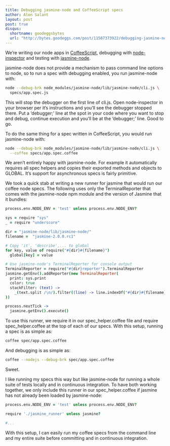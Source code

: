 ```yaml
---
title: Debugging jasmine-node and CoffeeScript specs
author: Alon Salant
layout: post
post: true
disqus:
  shortname: goodeggsbytes
  url: "http://bytes.goodeggs.com/post/11587373922/debugging-jasmine-node-and-coffeescript-specs"
---
```


We’re writing our node apps in <a href="http://jashkenas.github.com/coffee-script/">CoffeeScript</a>, debugging with <a href="https://github.com/dannycoates/node-inspector">node-inspector</a> and testing with <a href="https://github.com/mhevery/jasmine-node">jasmine-node</a>.
</p>
<!-- more -->
<p>
jasmine-node does not provide a mechanism to pass command line options to node, so to run a spec with debugging enabled, you run jasmine-node with:
</p>

``` bash
node --debug-brk node_modules/jasmine-node/lib/jasmine-node/cli.js \
  specs/app.spec.js
```

<p>
This will stop the debugger on the first line of cli.js. Open node-inspector in your browser per it’s instructions and you’ll see the debugger stopped there. Put a ‘debugger;’ line at the spot in your code where you want to stop and debug, continue execution and you’ll be at the ‘debugger;’ line. Good to go.
</p>
<p>
To do the same thing for a spec written in CoffeeScript, you would run jasmine-node with:
</p>

``` bash
node --debug-brk node_modules/jasmine-node/lib/jasmine-node/cli.js \
  --coffee specs/app.spec.coffee
```

<p>
We aren’t entirely happy with jasmine-node. For example it automatically requires all spec helpers and copies their exported methods and objects to GLOBAL. It’s support for asynchronous specs is fairly primitive.
</p>
<p>
We took a quick stab at writing a new runner for jasmine that would run our coffee node specs. The following uses only the TerminalReporter that comes with the jasmine-node npm module and the version of Jasmine that it bundles:
</p>

``` coffee
process.env.NODE_ENV = 'test' unless process.env.NODE_ENV?

sys = require "sys"
_ = require "underscore"

dir = "jasmine-node/lib/jasmine-node/"
filename =  "jasmine-2.0.0.rc1"

# Copy 'it', 'describe',... to global
for key, value of require("#{dir}#{filename}")
  global[key] = value

# Use jasmine-node's TerminalReporter for console output
TerminalReporter = require("#{dir}reporter").TerminalReporter
jasmine.getEnv().addReporter(new TerminalReporter(
  print: sys.print
  color: true
  stackFilter: (text) ->
    _(text.split /\n/).filter((line) -> line.indexOf("#{dir}#{filename}") == -1).join('\n')
))

process.nextTick ->
  jasmine.getEnv().execute()
```

<p>
To use this runner, we require it in our spec_helper.coffee file and require spec_helper.coffee at the top of each of our specs. With this setup, running a spec is as simple as:
</p>

``` bash
coffee spec/app.spec.coffee
```

<p>
And debugging is as simple as:
</p>

``` bash
coffee --nodejs --debug-brk spec/app.spec.coffee
```

<p>
Sweet.
</p>
<p>
I like running my specs this way but like jasmine-node for running a whole suite of tests locally and in continuous integration. To have both working together, we only include this runner in our spec_helper.coffee if jasmine has not already been loaded by jasmine-node:
</p>

``` coffee
process.env.NODE_ENV = 'test' unless process.env.NODE_ENV?

require './jasmine_runner' unless jasmine?

#...
```

<p>
With this setup, I can easily run my coffee specs from the command line and my entire suite before committing and in continuous integration.
</p>
